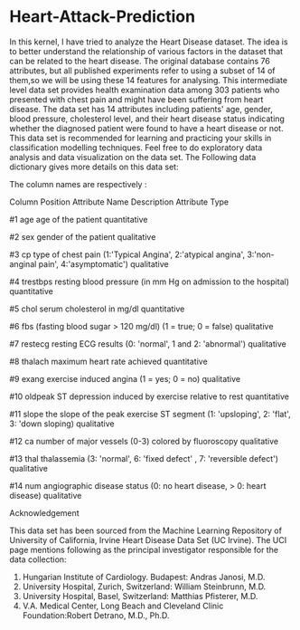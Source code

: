# Heart-Attack-Prediction
In this kernel, I have tried to analyze the Heart Disease dataset. The idea is to better understand the relationship of various factors in the dataset that can be related to the heart disease. The original database contains 76 attributes, but all published experiments refer to using a subset of 14 of them,so we will be using these 14 features for analysing.
This intermediate level data set provides health examination data among 303 patients who presented with chest pain and might have been suffering from heart disease. The data set has 14 attributes including patients' age, gender, blood pressure, cholesterol level, and their heart disease status indicating whether the diagnosed patient were found to have a heart disease or not. This data set is recommended for learning and practicing your skills in classification modelling techniques. Feel free to do exploratory data analysis and data visualization on the data set. The Following data dictionary gives more details on this data set:

The column names are respectively :

Column Position
Attribute Name
Description
Attribute Type




#1
age
age of the patient
quantitative


#2
sex
gender of the patient
qualitative


#3
cp
type of chest pain (1:'Typical Angina', 2:'atypical angina', 3:'non-anginal pain', 4:'asymptomatic')
qualitative


#4
trestbps
resting blood pressure (in mm Hg on admission to the hospital)
quantitative


#5
chol
serum  cholesterol in mg/dl
quantitative


#6
fbs
(fasting blood sugar > 120 mg/dl) (1 = true; 0 = false)
qualitative


#7
restecg
resting ECG results (0: 'normal', 1 and 2: 'abnormal')
qualitative


#8
thalach
maximum heart rate achieved
quantitative


#9
exang
exercise induced angina (1 = yes; 0 = no)
qualitative


#10
oldpeak
ST depression induced by exercise relative to rest
quantitative


#11
slope
the slope of the peak exercise ST segment (1: 'upsloping', 2: 'flat', 3: 'down sloping)
qualitative


#12
ca
number of major vessels (0-3) colored by fluoroscopy
qualitative


#13
thal
thalassemia (3: 'normal', 6: 'fixed defect' , 7: 'reversible defect')
qualitative


#14
num
angiographic disease status (0: no heart disease, > 0: heart disease)
qualitative







Acknowledgement

This data set has been sourced from the Machine Learning Repository of University of California, Irvine Heart Disease Data Set (UC Irvine). The UCI page mentions following as the principal investigator responsible for the data collection:


1. Hungarian Institute of Cardiology. Budapest: Andras Janosi, M.D.
2. University Hospital, Zurich, Switzerland: William Steinbrunn, M.D.
3. University Hospital, Basel, Switzerland: Matthias Pfisterer, M.D.
4. V.A. Medical Center, Long Beach and Cleveland Clinic Foundation:Robert Detrano, M.D., Ph.D.
